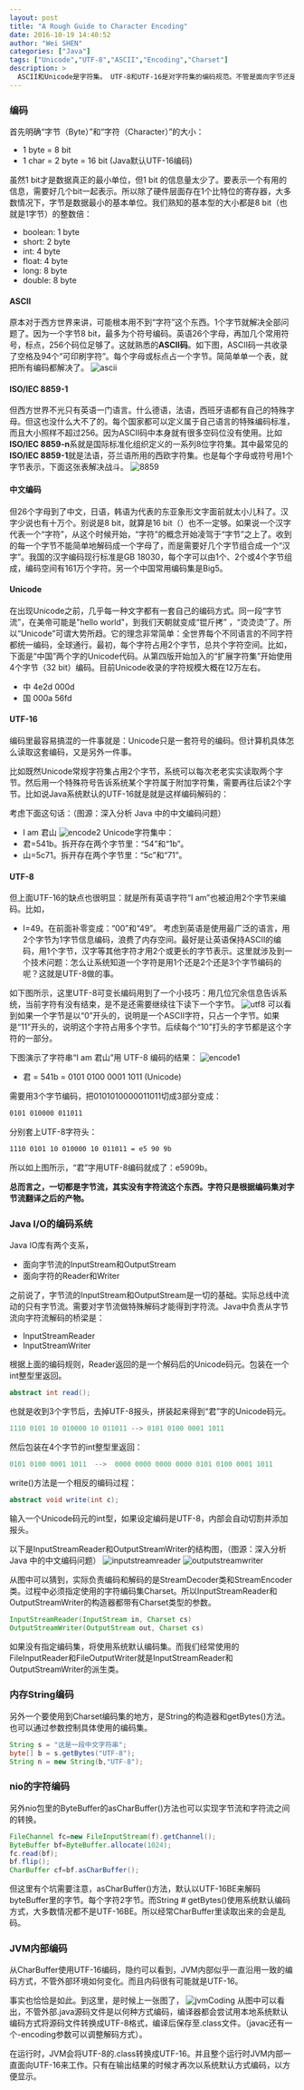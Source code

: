 ```yaml
---
layout: post
title: "A Rough Guide to Character Encoding"
date: 2016-10-19 14:40:52
author: "Wei SHEN"
categories: ["Java"]
tags: ["Unicode","UTF-8","ASCII","Encoding","Charset"]
description: >
  ASCII和Unicode是字符集。 UTF-8和UTF-16是对字符集的编码规范。不管是面向字节还是面向字符的流，本质上都是二进制串。关键就看我们怎么对他们进行编码和解码。
---
```


### 编码
首先明确“字节（Byte）”和“字符（Character）”的大小：
* 1 byte = 8 bit
* 1 char = 2 byte = 16 bit (Java默认UTF-16编码)

虽然1 bit才是数据真正的最小单位，但1 bit 的信息量太少了。要表示一个有用的信息，需要好几个bit一起表示。所以除了硬件层面存在1个比特位的寄存器，大多数情况下，字节是数据最小的基本单位。我们熟知的基本型的大小都是8 bit（也就是1字节）的整数倍：
* boolean: 1 byte
* short: 2 byte
* int: 4 byte
* float: 4 byte
* long: 8 byte
* double: 8 byte

#### ASCII
原本对于西方世界来讲，可能根本用不到“字符”这个东西。1个字节就解决全部问题了。因为一个字节8 bit，最多为个符号编码。英语26个字母，再加几个常用符号，标点，256个码位足够了。这就熟悉的**ASCII码**。如下图，ASCII码一共收录了空格及94个“可印刷字符”。每个字母或标点占一个字节。简简单单一个表，就把所有编码都解决了。
![ascii](/images/tij4-18/ascii.png)

#### ISO/IEC 8859-1
但西方世界不光只有英语一门语言。什么德语，法语，西班牙语都有自己的特殊字母。但这也没什么大不了的。每个国家都可以定义属于自己语言的特殊编码标准，而且大小照样不超过256。因为ASCII码中本身就有很多空码位没有使用。比如**ISO/IEC 8859-n**系就是国际标准化组织定义的一系列8位字符集。其中最常见的**ISO/IEC 8859-1**就是法语，芬兰语所用的西欧字符集。也是每个字母或符号用1个字节表示，下面这张表解决战斗。
![8859](/images/tij4-18/8859.png)

#### 中文编码
但26个字母到了中文，日语，韩语为代表的东亚象形文字面前就太小儿科了。汉字少说也有十万个。别说是8 bit，就算是16 bit（）也不一定够。如果说一个汉字代表一个“字符”，从这个时候开始，“字符”的概念开始凌驾于“字节”之上了。收到的每一个字节不能简单地解码成一个字母了，而是需要好几个字节组合成一个“汉字”。我国的汉字编码现行标准是GB 18030，每个字可以由1个、2个或4个字节组成，编码空间有161万个字符。另一个中国常用编码集是Big5。

#### Unicode
在出现Unicode之前，几乎每一种文字都有一套自己的编码方式。同一段“字节流”，在美帝可能是"hello world"，到我们天朝就变成“锟斤拷” ，“烫烫烫”了。所以“Unicode”可谓大势所趋。它的理念非常简单：全世界每个不同语言的不同字符都统一编码，全球通行。最初，每个字符占用2个字节，总共个字符空间。比如，下面是“中国”两个字的Unicode代码。从第四版开始加入的“扩展字符集”开始使用4个字节（32 bit）编码。目前Unicode收录的字符规模大概在12万左右。
* 中  4e2d 000d
* 国  000a 56fd

#### UTF-16
编码里最容易搞混的一件事就是：Unicode只是一套符号的编码。但计算机具体怎么读取这套编码，又是另外一件事。

比如既然Unicode常规字符集占用2个字节，系统可以每次老老实实读取两个字节。然后用一个特殊符号告诉系统某个字符属于附加字符集，需要再往后读2个字节。比如说Java系统默认的UTF-16就是就是这样编码解码的：

考虑下面这句话：（图源：深入分析 Java 中的中文编码问题）
* I am 君山
![encode2](/images/tij4-18/encode2.png)
Unicode字符集中：
* 君=541b。拆开存在两个字节里：“54”和“1b”。
* 山=5c71。拆开存在两个字节里：“5c”和“71”。

#### UTF-8
但上面UTF-16的缺点也很明显：就是所有英语字符“I am”也被迫用2个字节来编码。比如，
* I=49。在前面补零变成：“00”和“49”。
考虑到英语是使用最广泛的语言，用2个字节为1字节信息编码，浪费了内存空间。最好是让英语保持ASCII的编码，用1个字节，汉字等其他字符才用2个或更长的字节表示。这里就涉及到一个技术问题：怎么让系统知道一个字符是用1个还是2个还是3个字节编码的呢？这就是UTF-8做的事。

如下图所示，这里UTF-8可变长编码用到了一个小技巧：用几位冗余信息告诉系统，当前字符有没有结束，是不是还需要继续往下读下一个字节。
![utf8](/images/tij4-18/utf8.png)
可以看到如果一个字节是以“0”开头的，说明是一个ASCII字符，只占一个字节。如果是“11”开头的，说明这个字符占用多个字节。后续每个“10”打头的字节都是这个字符的一部分。

下图演示了字符串“I am 君山”用 UTF-8 编码的结果：
![encode1](/images/tij4-18/encode1.png)

* 君 = 541b = 0101 0100 0001 1011 (Unicode)

需要用3个字节编码，把0101010000011011切成3部分变成：
```bash
0101 010000 011011
```
分别套上UTF-8字符头：
```bash
1110 0101 10 010000 10 011011 = e5 90 9b
```
所以如上图所示，“君”字用UTF-8编码就成了：e5909b。

**总而言之，一切都是字节流，其实没有字符流这个东西。字符只是根据编码集对字节流翻译之后的产物。**

### Java I/O的编码系统
Java IO库有两个支系，
* 面向字节流的InputStream和OutputStream
* 面向字符的Reader和Writer

之前说了，字节流的InputStream和OutputStream是一切的基础。实际总线中流动的只有字节流。需要对字节流做特殊解码才能得到字符流。Java中负责从字节流向字符流解码的桥梁是：
* InputStreamReader
* InputStreamWriter

根据上面的编码规则，Reader返回的是一个解码后的Unicode码元。包装在一个int整型里返回。
```java
abstract int read();
```
也就是收到3个字节后，去掉UTF-8报头，拼装起来得到“君”字的Unicode码元。
```java
1110 0101 10 010000 10 011011 --> 0101 0100 0001 1011
```
然后包装在4个字节的int整型里返回：
```java
0101 0100 0001 1011  -->  0000 0000 0000 0000 0101 0100 0001 1011
```
write()方法是一个相反的编码过程：
```java
abstract void write(int c);
```
输入一个Unicode码元的int型，如果设定编码是UTF-8，内部会自动切割并添加报头。

以下是InputStreamReader和OutputStreamWriter的结构图，（图源：深入分析 Java 中的中文编码问题）
![inputstreamreader](/images/tij4-18/inputstreamreader.png)
![outputstreamwriter](/images/tij4-18/outputstreamwriter.png)

从图中可以猜到，实际负责编码和解码的是StreamDecoder类和StreamEncoder类。过程中必须指定使用的字符编码集Charset。所以InputStreamReader和OutputStreamWriter的构造器都带有Charset类型的参数。
```java
InputStreamReader(InputStream in, Charset cs)
OutputStreamWriter(OutputStream out, Charset cs)
```
如果没有指定编码集，将使用系统默认编码集。而我们经常使用的FileInputReader和FileOutputWriter就是InputStreamReader和OutputStreamWriter的派生类。

### 内存String编码
另外一个要使用到Charset编码集的地方，是String的构造器和getBytes()方法。也可以通过参数控制具体使用的编码集。
```java
String s = "这是一段中文字符串";
byte[] b = s.getBytes("UTF-8");
String n = new String(b,"UTF-8");
```

### nio的字符编码
另外nio包里的ByteBuffer的asCharBuffer()方法也可以实现字节流和字符流之间的转换。
```java
FileChannel fc=new FileInputStream(f).getChannel();
ByteBuffer bf=ByteBuffer.allocate(1024);
fc.read(bf);
bf.flip();
CharBuffer cf=bf.asCharBuffer();
```

但这里有个坑需要注意，asCharBuffer()方法，默认以UTF-16BE来解码byteBuffer里的字节。每个字符2字节。而String # getBytes()使用系统默认编码方式，大多数情况都不是UTF-16BE。所以经常CharBuffer里读取出来的会是乱码。

### JVM内部编码
从CharBuffer使用UTF-16编码，隐约可以看到，JVM内部似乎一直沿用一致的编码方式，不管外部环境如何变化。而且内码很有可能就是UTF-16。

事实也恰恰是如此。到这里，是时候上一张图了，
![jvmCoding](/images/tij4-18/jvmCoding.png)
从图中可以看出，不管外部.java源码文件是以何种方式编码，编译器都会尝试用本地系统默认编码方式将源码文件转换成UTF-8格式，编译后保存至.class文件。（javac还有一个-encoding参数可以调整解码方式）。

在运行时，JVM会将UTF-8的.class转换成UTF-16。并且整个运行时JVM内部一直面向UTF-16来工作。只有在输出结果的时候才再次以系统默认方式编码，以方便显示。
